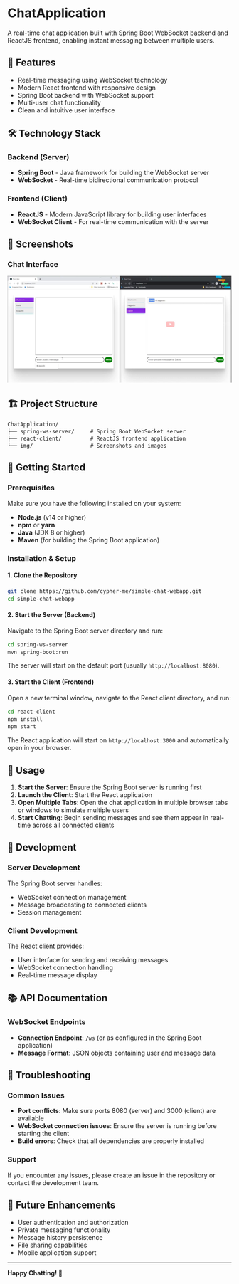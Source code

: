 # ChatApplication

A real-time chat application built with Spring Boot WebSocket backend and ReactJS frontend, enabling instant messaging between multiple users.

## 🚀 Features

- Real-time messaging using WebSocket technology
- Modern React frontend with responsive design
- Spring Boot backend with WebSocket support
- Multi-user chat functionality
- Clean and intuitive user interface

## 🛠️ Technology Stack

### Backend (Server)
- **Spring Boot** - Java framework for building the WebSocket server
- **WebSocket** - Real-time bidirectional communication protocol

### Frontend (Client)
- **ReactJS** - Modern JavaScript library for building user interfaces
- **WebSocket Client** - For real-time communication with the server

## 📸 Screenshots

### Chat Interface
![Chat screen](img/chat_screen.jpg "Chat screen")

## 🏗️ Project Structure

```
ChatApplication/
├── spring-ws-server/     # Spring Boot WebSocket server
├── react-client/         # ReactJS frontend application
└── img/                  # Screenshots and images
```

## 🚀 Getting Started

### Prerequisites

Make sure you have the following installed on your system:

- **Node.js** (v14 or higher)
- **npm** or **yarn**
- **Java** (JDK 8 or higher)
- **Maven** (for building the Spring Boot application)

### Installation & Setup

#### 1. Clone the Repository

```bash
git clone https://github.com/cypher-me/simple-chat-webapp.git
cd simple-chat-webapp
```

#### 2. Start the Server (Backend)

Navigate to the Spring Boot server directory and run:

```bash
cd spring-ws-server
mvn spring-boot:run
```

The server will start on the default port (usually `http://localhost:8080`).

#### 3. Start the Client (Frontend)

Open a new terminal window, navigate to the React client directory, and run:

```bash
cd react-client
npm install
npm start
```

The React application will start on `http://localhost:3000` and automatically open in your browser.

## 📝 Usage

1. **Start the Server**: Ensure the Spring Boot server is running first
2. **Launch the Client**: Start the React application
3. **Open Multiple Tabs**: Open the chat application in multiple browser tabs or windows to simulate multiple users
4. **Start Chatting**: Begin sending messages and see them appear in real-time across all connected clients

## 🔧 Development

### Server Development

The Spring Boot server handles:
- WebSocket connection management
- Message broadcasting to connected clients
- Session management

### Client Development

The React client provides:
- User interface for sending and receiving messages
- WebSocket connection handling
- Real-time message display

## 📚 API Documentation

### WebSocket Endpoints

- **Connection Endpoint**: `/ws` (or as configured in the Spring Boot application)
- **Message Format**: JSON objects containing user and message data

## 🐛 Troubleshooting

### Common Issues

- **Port conflicts**: Make sure ports 8080 (server) and 3000 (client) are available
- **WebSocket connection issues**: Ensure the server is running before starting the client
- **Build errors**: Check that all dependencies are properly installed

### Support

If you encounter any issues, please create an issue in the repository or contact the development team.

## 🔮 Future Enhancements

- User authentication and authorization
- Private messaging functionality
- Message history persistence
- File sharing capabilities
- Mobile application support

---

**Happy Chatting! 💬**